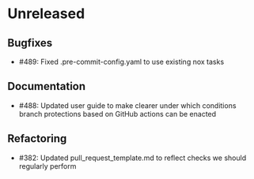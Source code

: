 # Unreleased

## Bugfixes

* #489: Fixed .pre-commit-config.yaml to use existing nox tasks

## Documentation

* #488: Updated user guide to make clearer under which conditions branch protections based on GitHub actions can be enacted

## Refactoring

* #382: Updated pull_request_template.md to reflect checks we should regularly perform
